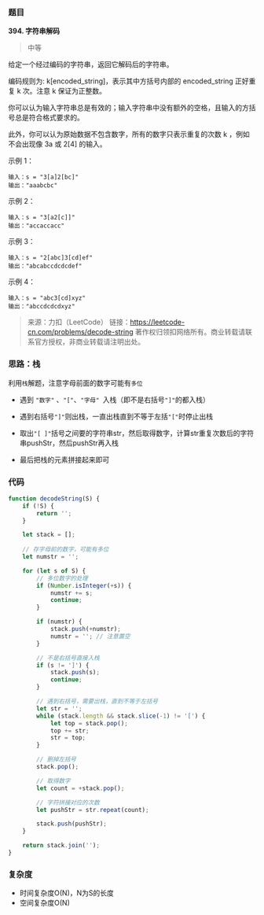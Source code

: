### 题目
**394. 字符串解码**
>中等

给定一个经过编码的字符串，返回它解码后的字符串。

编码规则为: k[encoded_string]，表示其中方括号内部的 encoded_string 正好重复 k 次。注意 k 保证为正整数。

你可以认为输入字符串总是有效的；输入字符串中没有额外的空格，且输入的方括号总是符合格式要求的。

此外，你可以认为原始数据不包含数字，所有的数字只表示重复的次数 k ，例如不会出现像 3a 或 2[4] 的输入。


示例 1：
```
输入：s = "3[a]2[bc]"
输出："aaabcbc"
```
示例 2：
```
输入：s = "3[a2[c]]"
输出："accaccacc"
```
示例 3：
```
输入：s = "2[abc]3[cd]ef"
输出："abcabccdcdcdef"
```
示例 4：
```
输入：s = "abc3[cd]xyz"
输出："abccdcdcdxyz"
```
>来源：力扣（LeetCode）
链接：https://leetcode-cn.com/problems/decode-string
著作权归领扣网络所有。商业转载请联系官方授权，非商业转载请注明出处。



### 思路：栈

利用`栈`解题，注意字母前面的数字可能有`多位`

* 遇到 `"数字"` 、`"["`、`"字母" `入栈（即不是右括号`"]"`的都入栈）

* 遇到右括号`"]"`则出栈，一直出栈直到不等于左括`"["`时停止出栈

* 取出`"[ ]"`括号之间要的字符串str，然后取得数字，计算str重复次数后的字符串pushStr，然后pushStr再入栈

* 最后把栈的元素拼接起来即可

  

### 代码
```javascript
function decodeString(S) {
    if (!S) {
        return '';
    }

    let stack = [];
  
    // 存字母前的数字，可能有多位
    let numstr = '';

    for (let s of S) {
        // 多位数字的处理
        if (Number.isInteger(+s)) {
            numstr += s;
            continue;
        }

        if (numstr) {
            stack.push(+numstr);
            numstr = ''; // 注意置空
        }

        // 不是右括号直接入栈
        if (s != ']') {
            stack.push(s);
            continue;
        }

        // 遇到右括号，需要出栈，直到不等于左括号
        let str = '';
        while (stack.length && stack.slice(-1) != '[') {
            let top = stack.pop();
            top += str;
            str = top;
        }

        // 删掉左括号
        stack.pop();

        // 取得数字
        let count = +stack.pop();

        // 字符拼接对应的次数
        let pushStr = str.repeat(count);  

        stack.push(pushStr);
    }

    return stack.join('');
}
```
### 复杂度
* 时间复杂度O(N)，N为S的长度
* 空间复杂度O(N)

